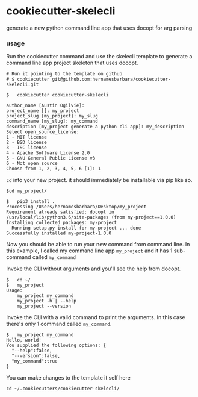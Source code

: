 # cookiecutter-skelecli
generate a new python command line app that uses docopt for arg parsing


### usage

Run the cookiecutter command and use the skelecli template to generate 
a command line app project skeleton that uses docopt.

```
# Run it pointing to the template on github
# $ cookiecutter git@github.com:hernamesbarbara/cookiecutter-skelecli.git

$   cookiecutter cookiecutter-skelecli

author_name [Austin Ogilvie]:
project_name []: my_project
project_slug [my_project]: my_slug
command_name [my_slug]: my_command
description [my_project generate a python cli app]: my_description
Select open_source_license:
1 - MIT license
2 - BSD license
3 - ISC license
4 - Apache Software License 2.0
5 - GNU General Public License v3
6 - Not open source
Choose from 1, 2, 3, 4, 5, 6 [1]: 1
```

`cd` into your new project. it should immediately be installable via pip like so.

```
$cd my_project/

$   pip3 install .
Processing /Users/hernamesbarbara/Desktop/my_project
Requirement already satisfied: docopt in /usr/local/lib/python3.6/site-packages (from my-project==1.0.0)
Installing collected packages: my-project
  Running setup.py install for my-project ... done
Successfully installed my-project-1.0.0
```

Now you should be able to run your new command from command line. In this example,
I called my command line app `my_project` and it has 1 sub-command called `my_command`

Invoke the CLI without arguments and you'll see the help from docopt.


```
$   cd ~/
$   my_project
Usage:
    my_project my_command
    my_project -h | --help
    my_project --version
```

Invoke the CLI with a valid command to print the arguments. 
In this case there's only 1 command called `my_command`.

```
$   my_project my_command
Hello, world!
You supplied the following options: {
  "--help":false,
  "--version":false,
  "my_command":true
}
```

You can make changes to the template it self here

```
cd ~/.cookiecutters/cookiecutter-skelecli/
```
